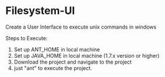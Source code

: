 # Filesystem-UI
Create a User Interface to execute unix commands in windows 

Steps to Execute:
1) Set up ANT_HOME in local machine
2) Set up JAVA_HOME in local machine (1.7.x version or higher)
3) Download the project and navigate to the project
4) just "ant" to execute the project. 
